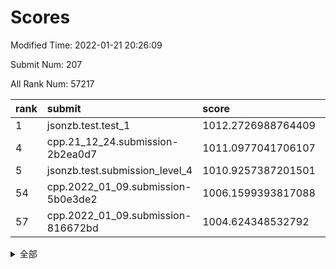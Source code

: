 # Scores

Modified Time: 2022-01-21 20:26:09

Submit Num: 207

All Rank Num: 57217

| rank |               submit               |       score        |       sigma        | pk_num |
| :--- | :--------------------------------- | :----------------- | :----------------- | :----- |
| 1    | jsonzb.test.test_1                 | 1012.2726988764409 | 0.7934887799501148 | 1106   |
| 4    | cpp.21_12_24.submission-2b2ea0d7   | 1011.0977041706107 | 0.7863086393861352 | 1101   |
| 5    | jsonzb.test.submission_level_4     | 1010.9257387201501 | 0.7750656456188355 | 1108   |
| 54   | cpp.2022_01_09.submission-5b0e3de2 | 1006.1599393817088 | 0.729246871168338  | 1108   |
| 57   | cpp.2022_01_09.submission-816672bd | 1004.624348532792  | 0.7105254642357798 | 1105   |


<details>
<summary>全部</summary>

| rank |                 submit                 |       score        |       sigma        | pk_num |
| :--- | :------------------------------------- | :----------------- | :----------------- | :----- |
| 1    | jsonzb.test.test_1                     | 1012.2726988764409 | 0.7934887799501148 | 1106   |
| 2    | gobigger.level_3.submission_level_3_0  | 1011.398986157295  | 0.7803222406228029 | 1104   |
| 3    | gobigger.level_3.submission_level_3_27 | 1011.3631966259304 | 0.7773183403281583 | 1102   |
| 4    | cpp.21_12_24.submission-2b2ea0d7       | 1011.0977041706107 | 0.7863086393861352 | 1101   |
| 5    | jsonzb.test.submission_level_4         | 1010.9257387201501 | 0.7750656456188355 | 1108   |
| 6    | gobigger.level_3.submission_level_3_9  | 1010.8219802321912 | 0.7671941676284108 | 1107   |
| 7    | gobigger.level_3.submission_level_3_41 | 1010.6620535931212 | 0.7493598602446647 | 1107   |
| 8    | gobigger.level_3.submission_level_3_13 | 1010.5814603015302 | 0.7579383914386312 | 1109   |
| 9    | gobigger.level_3.submission_level_3_35 | 1010.5699909597868 | 0.7857208947742226 | 1106   |
| 10   | gobigger.level_3.submission_level_3_44 | 1010.5580995786863 | 0.7545410920206986 | 1099   |
| 11   | gobigger.level_3.submission_level_3_11 | 1010.556270970039  | 0.754619267175956  | 1100   |
| 12   | gobigger.level_3.submission_level_3_19 | 1010.5326347772311 | 0.7602506551111741 | 1103   |
| 13   | gobigger.level_3.submission_level_3_18 | 1010.4701408752278 | 0.7692873095810542 | 1104   |
| 14   | gobigger.level_3.submission_level_3_2  | 1010.4396244663722 | 0.7670994221697376 | 1103   |
| 15   | gobigger.level_3.submission_level_3_12 | 1010.4306018955621 | 0.7562756995415812 | 1107   |
| 16   | gobigger.level_3.submission_level_3_30 | 1010.3677909133928 | 0.7551561687059869 | 1105   |
| 17   | gobigger.level_3.submission_level_3_26 | 1010.2932380004519 | 0.7673822806260988 | 1107   |
| 18   | gobigger.level_3.submission_level_3_42 | 1010.2468831114895 | 0.7544436995345227 | 1107   |
| 19   | gobigger.level_3.submission_level_3_1  | 1010.1680021984607 | 0.7627203338122663 | 1105   |
| 20   | gobigger.level_3.submission_level_3_38 | 1010.1493455577198 | 0.746780590335346  | 1107   |
| 21   | gobigger.level_3.submission_level_3_39 | 1010.1307087398083 | 0.756216014973713  | 1115   |
| 22   | gobigger.level_3.submission_level_3_15 | 1010.1164570465963 | 0.7660846154558774 | 1116   |
| 23   | gobigger.level_3.submission_level_3_40 | 1009.9298124436604 | 0.7588524009566036 | 1106   |
| 24   | gobigger.level_3.submission_level_3_46 | 1009.9040212625241 | 0.7405256585278746 | 1107   |
| 25   | gobigger.level_3.submission_level_3_47 | 1009.8976933964249 | 0.7889250191774444 | 1107   |
| 26   | gobigger.level_3.submission_level_3_4  | 1009.8956052016126 | 0.780379603266099  | 1106   |
| 27   | gobigger.level_3.submission_level_3_3  | 1009.8946912056705 | 0.7516780300920566 | 1107   |
| 28   | gobigger.level_3.submission_level_3_17 | 1009.8862653816102 | 0.7597619832818455 | 1104   |
| 29   | gobigger.level_3.submission_level_3_25 | 1009.832757693512  | 0.788686721001076  | 1108   |
| 30   | gobigger.level_3.submission_level_3_14 | 1009.8188750994019 | 0.7390164025314881 | 1106   |
| 31   | gobigger.level_3.submission_level_3_45 | 1009.7908722076236 | 0.7646705535024881 | 1105   |
| 32   | gobigger.level_3.submission_level_3_34 | 1009.727438940979  | 0.7690718079673847 | 1104   |
| 33   | gobigger.level_3.submission_level_3_7  | 1009.6675101813674 | 0.7613895238574714 | 1106   |
| 34   | gobigger.level_3.submission_level_3_10 | 1009.6592919749754 | 0.7502317890130209 | 1106   |
| 35   | gobigger.level_3.submission_level_3_48 | 1009.649498137465  | 0.7714469689834995 | 1106   |
| 36   | gobigger.level_3.submission_level_3_23 | 1009.601401675845  | 0.7551234362274966 | 1103   |
| 37   | gobigger.level_3.submission_level_3_8  | 1009.5729968892393 | 0.7524521092825275 | 1107   |
| 38   | gobigger.level_3.submission_level_3_28 | 1009.4491102874753 | 0.7228159532183253 | 1103   |
| 39   | gobigger.level_3.submission_level_3_31 | 1009.3663945294502 | 0.7615209563675044 | 1103   |
| 40   | gobigger.level_3.submission_level_3_5  | 1009.3380826459183 | 0.7548428811184028 | 1105   |
| 41   | gobigger.level_3.submission_level_3_37 | 1009.2898309231639 | 0.7756398194112996 | 1105   |
| 42   | gobigger.level_3.submission_level_3_16 | 1009.214861573795  | 0.7515220700133072 | 1108   |
| 43   | gobigger.level_3.submission_level_3_6  | 1009.1299818250752 | 0.7569497539939515 | 1106   |
| 44   | gobigger.level_3.submission_level_3_20 | 1009.0813829315193 | 0.739616843407478  | 1109   |
| 45   | gobigger.level_3.submission_level_3_49 | 1009.0118027308988 | 0.7500383819539822 | 1106   |
| 46   | gobigger.level_3.submission_level_3_43 | 1008.9566257575236 | 0.7443544670921226 | 1106   |
| 47   | gobigger.level_3.submission_level_3_21 | 1008.8930635950461 | 0.745174282828592  | 1104   |
| 48   | gobigger.level_3.submission_level_3_29 | 1008.8905023410564 | 0.7415684781945647 | 1104   |
| 49   | gobigger.level_3.submission_level_3_22 | 1008.813631281877  | 0.75900286475239   | 1111   |
| 50   | gobigger.level_3.submission_level_3_33 | 1008.7526761219934 | 0.7260514118103141 | 1107   |
| 51   | gobigger.level_3.submission_level_3_32 | 1008.7257849745093 | 0.7354801428288261 | 1104   |
| 52   | gobigger.level_3.submission_level_3_24 | 1008.6465312065885 | 0.7530395773747753 | 1105   |
| 53   | gobigger.level_3.submission_level_3_36 | 1006.9835439008826 | 0.754526129741233  | 1106   |
| 54   | cpp.2022_01_09.submission-5b0e3de2     | 1006.1599393817088 | 0.729246871168338  | 1108   |
| 55   | gobigger.level_1.submission_level_1_47 | 1004.7757184461744 | 0.7349407234014661 | 1106   |
| 56   | gobigger.level_1.submission_level_1_34 | 1004.757338183928  | 0.702780767608958  | 1103   |
| 57   | cpp.2022_01_09.submission-816672bd     | 1004.624348532792  | 0.7105254642357798 | 1105   |
| 58   | gobigger.level_1.submission_level_1_17 | 1004.4919657148743 | 0.7084524163850591 | 1107   |
| 59   | gobigger.level_1.submission_level_1_20 | 1004.4171329731031 | 0.7145228278938123 | 1102   |
| 60   | gobigger.level_1.submission_level_1_7  | 1004.3610648587218 | 0.714109473393387  | 1109   |
| 61   | gobigger.level_1.submission_level_1_9  | 1004.3152673332904 | 0.7134456094672672 | 1110   |
| 62   | gobigger.level_1.submission_level_1_27 | 1004.2013232750326 | 0.7153536159839028 | 1111   |
| 63   | gobigger.level_1.submission_level_1_41 | 1004.1567107502384 | 0.7143668204840824 | 1105   |
| 64   | gobigger.level_1.submission_level_1_3  | 1004.0081612588765 | 0.7111109425178287 | 1104   |
| 65   | gobigger.level_1.submission_level_1_28 | 1003.974982980581  | 0.7075020652673367 | 1101   |
| 66   | gobigger.level_1.submission_level_1_37 | 1003.9074229550919 | 0.7269106919605312 | 1111   |
| 67   | gobigger.level_1.submission_level_1_11 | 1003.9033905981225 | 0.7149780667214415 | 1098   |
| 68   | gobigger.level_1.submission_level_1_48 | 1003.8744222385075 | 0.722990033189209  | 1100   |
| 69   | gobigger.level_1.submission_level_1_26 | 1003.866748217108  | 0.7217780240689137 | 1107   |
| 70   | gobigger.level_1.submission_level_1_12 | 1003.7815307061264 | 0.7124217926163865 | 1108   |
| 71   | gobigger.level_1.submission_level_1_43 | 1003.7385229604688 | 0.7097481662221695 | 1106   |
| 72   | gobigger.level_1.submission_level_1_32 | 1003.5584498346992 | 0.7081164664773163 | 1105   |
| 73   | gobigger.level_1.submission_level_1_29 | 1003.4292442131228 | 0.7186084056551743 | 1108   |
| 74   | gobigger.level_1.submission_level_1_13 | 1003.4265171578079 | 0.7270972625406052 | 1105   |
| 75   | gobigger.level_1.submission_level_1_24 | 1003.4176899463152 | 0.7185592478559394 | 1100   |
| 76   | gobigger.level_1.submission_level_1_30 | 1003.3584621925015 | 0.721317822986935  | 1110   |
| 77   | gobigger.level_1.submission_level_1_46 | 1003.3373416398025 | 0.7030787125666791 | 1107   |
| 78   | gobigger.level_1.submission_level_1_33 | 1003.2439632618737 | 0.7110372037980521 | 1104   |
| 79   | gobigger.level_1.submission_level_1_8  | 1003.2018229132082 | 0.7189838281828026 | 1102   |
| 80   | gobigger.level_1.submission_level_1_25 | 1003.1910776006395 | 0.7146547188373913 | 1107   |
| 81   | gobigger.level_1.submission_level_1_31 | 1003.1898474759939 | 0.7197114914928223 | 1117   |
| 82   | gobigger.level_1.submission_level_1_15 | 1003.1348145711805 | 0.7203630032575583 | 1105   |
| 83   | gobigger.level_1.submission_level_1_5  | 1003.1320909355057 | 0.7168425411075178 | 1105   |
| 84   | gobigger.level_1.submission_level_1_2  | 1003.0221319041998 | 0.7129541435428958 | 1106   |
| 85   | gobigger.level_1.submission_level_1_49 | 1003.0094333318609 | 0.7121657166282077 | 1102   |
| 86   | gobigger.level_1.submission_level_1_45 | 1003.0084513539113 | 0.7287112313924314 | 1109   |
| 87   | gobigger.level_1.submission_level_1_42 | 1002.9465938111263 | 0.7116966823465767 | 1105   |
| 88   | gobigger.level_1.submission_level_1_35 | 1002.9220150851261 | 0.7249403365736681 | 1109   |
| 89   | gobigger.level_1.submission_level_1_23 | 1002.8446169146382 | 0.7115775307324242 | 1104   |
| 90   | gobigger.level_1.submission_level_1_40 | 1002.8377314278687 | 0.7128593578641896 | 1111   |
| 91   | gobigger.level_1.submission_level_1_6  | 1002.8280617861138 | 0.7207261908912193 | 1103   |
| 92   | gobigger.level_1.submission_level_1_44 | 1002.8089188302002 | 0.7071161914907876 | 1102   |
| 93   | gobigger.level_1.submission_level_1_22 | 1002.6090779648398 | 0.7186579434177918 | 1108   |
| 94   | gobigger.level_1.submission_level_1_4  | 1002.5080368110633 | 0.7222823031118932 | 1107   |
| 95   | gobigger.level_1.submission_level_1_39 | 1002.3865081339557 | 0.7269382929495337 | 1104   |
| 96   | gobigger.level_1.submission_level_1_0  | 1002.359296717714  | 0.7136139282034487 | 1104   |
| 97   | gobigger.level_1.submission_level_1_1  | 1002.3079923576556 | 0.7040729304199083 | 1109   |
| 98   | gobigger.level_1.submission_level_1_36 | 1002.1873869436974 | 0.7079743458603637 | 1105   |
| 99   | gobigger.level_1.submission_level_1_21 | 1002.18012292328   | 0.7210657328896721 | 1106   |
| 100  | gobigger.level_1.submission_level_1_18 | 1002.1608252153497 | 0.7139289152388997 | 1101   |
| 101  | gobigger.level_1.submission_level_1_38 | 1002.096431755095  | 0.7284819408383512 | 1105   |
| 102  | gobigger.level_1.submission_level_1_14 | 1001.921657998682  | 0.7192829107784247 | 1107   |
| 103  | gobigger.level_1.submission_level_1_19 | 1001.9026101160468 | 0.709546327044661  | 1105   |
| 104  | gobigger.level_1.submission_level_1_10 | 1001.894297697041  | 0.7154568909004062 | 1102   |
| 105  | gobigger.level_1.submission_level_1_16 | 1001.5906284796001 | 0.7112112573372897 | 1106   |
| 106  | gobigger.random.submission_random_8    | 997.523136873836   | 0.7031826115551494 | 1108   |
| 107  | gobigger.random.submission_random_21   | 997.4699201906113  | 0.7066582505733476 | 1108   |
| 108  | gobigger.random.submission_random_24   | 997.3962493564171  | 0.7078831579379787 | 1107   |
| 109  | gobigger.random.submission_random_31   | 997.1772559837136  | 0.6990569092977394 | 1107   |
| 110  | gobigger.random.submission_random_48   | 996.9644677602769  | 0.7198885152616674 | 1102   |
| 111  | gobigger.random.submission_random_20   | 996.857163876519   | 0.711434482684152  | 1106   |
| 112  | gobigger.random.submission_random_15   | 996.72153123591    | 0.703853580534024  | 1110   |
| 113  | gobigger.random.submission_random_38   | 996.718564763014   | 0.7036496537213257 | 1099   |
| 114  | gobigger.random.submission_random_9    | 996.703114859038   | 0.7031863352675597 | 1108   |
| 115  | gobigger.random.submission_random_32   | 996.6882695698204  | 0.6988375473533942 | 1103   |
| 116  | gobigger.random.submission_random_2    | 996.5927088118623  | 0.7076676537600743 | 1107   |
| 117  | gobigger.random.submission_random_25   | 996.5469212350079  | 0.7027303293375531 | 1114   |
| 118  | gobigger.random.submission_random_14   | 996.5186933541181  | 0.7212985259300846 | 1108   |
| 119  | gobigger.random.submission_random_39   | 996.4927512903632  | 0.7067627425420707 | 1102   |
| 120  | gobigger.random.submission_random_29   | 996.4292653165024  | 0.7112939189639714 | 1104   |
| 121  | gobigger.random.submission_random_22   | 996.373578422894   | 0.7041581650102964 | 1105   |
| 122  | gobigger.random.submission_random_17   | 996.3442235468918  | 0.7101280285398318 | 1102   |
| 123  | gobigger.random.submission_random_45   | 996.3434366535721  | 0.7186061423020194 | 1104   |
| 124  | gobigger.random.submission_random_23   | 996.3149380850227  | 0.7008452798343041 | 1111   |
| 125  | gobigger.random.submission_random_41   | 996.3006655015377  | 0.7132971050930134 | 1100   |
| 126  | gobigger.random.submission_random_27   | 996.1432099743162  | 0.7117029098781278 | 1104   |
| 127  | gobigger.random.submission_random_44   | 996.0663392517254  | 0.7297212387878937 | 1107   |
| 128  | gobigger.random.submission_random_3    | 996.062005258982   | 0.6954853605093817 | 1106   |
| 129  | gobigger.random.submission_random_40   | 996.037285556252   | 0.7089134875702592 | 1105   |
| 130  | gobigger.random.submission_random_1    | 995.9760886710142  | 0.7144479413407311 | 1108   |
| 131  | gobigger.random.submission_random_11   | 995.9333487077791  | 0.7049081120473065 | 1107   |
| 132  | gobigger.random.submission_random_26   | 995.8944812111748  | 0.7147834986316671 | 1107   |
| 133  | gobigger.random.submission_random_19   | 995.8642867557562  | 0.713877753942202  | 1105   |
| 134  | gobigger.random.submission_random_42   | 995.8628590274013  | 0.7123791776523538 | 1100   |
| 135  | gobigger.random.submission_random_7    | 995.8123870787193  | 0.7205835298955914 | 1102   |
| 136  | gobigger.random.submission_random_18   | 995.7580441955841  | 0.7010730729287061 | 1108   |
| 137  | gobigger.random.submission_random_12   | 995.7512590854667  | 0.700632124288651  | 1103   |
| 138  | gobigger.random.submission_random_43   | 995.715551144377   | 0.7063439882350704 | 1101   |
| 139  | gobigger.random.submission_random_35   | 995.6296198640795  | 0.727081419259914  | 1107   |
| 140  | gobigger.random.submission_random_46   | 995.6169241288712  | 0.7079225209471908 | 1105   |
| 141  | gobigger.random.submission_random_49   | 995.5919944445508  | 0.7141730785881658 | 1103   |
| 142  | gobigger.random.submission_random_10   | 995.371828924516   | 0.71715709219463   | 1106   |
| 143  | gobigger.random.submission_random_33   | 995.321853805584   | 0.7158816699438663 | 1111   |
| 144  | gobigger.random.submission_random_6    | 995.2430176003656  | 0.714019111289053  | 1103   |
| 145  | gobigger.random.submission_random_16   | 995.1959945875981  | 0.7117218535698893 | 1101   |
| 146  | gobigger.random.submission_random_30   | 995.140643718138   | 0.7130317042004614 | 1101   |
| 147  | gobigger.random.submission_random_0    | 995.0967702182977  | 0.7323137556801053 | 1104   |
| 148  | gobigger.random.submission_random_13   | 995.0124207289299  | 0.726484747387111  | 1102   |
| 149  | gobigger.random.submission_random_37   | 994.9179258675925  | 0.6927018025425988 | 1106   |
| 150  | gobigger.random.submission_random_5    | 994.8714329992259  | 0.7238463578244106 | 1103   |
| 151  | gobigger.random.submission_random_36   | 994.7859628937161  | 0.7108107014509295 | 1108   |
| 152  | gobigger.random.submission_random_47   | 994.7824115462032  | 0.7125710625038294 | 1103   |
| 153  | gobigger.random.submission_random_4    | 994.7733171235004  | 0.7129455624335683 | 1107   |
| 154  | gobigger.random.submission_random_28   | 994.5472796515922  | 0.725608953830357  | 1105   |
| 155  | gobigger.level_2.submission_level_2_5  | 994.403387994034   | 0.7280783592242689 | 1107   |
| 156  | gobigger.level_2.submission_level_2_12 | 994.3539652921706  | 0.7244590196281605 | 1104   |
| 157  | gobigger.random.submission_random_34   | 994.0299117638712  | 0.7297838605929285 | 1109   |
| 158  | gobigger.level_2.submission_level_2_4  | 993.9344760531774  | 0.7324034230669799 | 1106   |
| 159  | gobigger.level_2.submission_level_2_10 | 993.2583423912081  | 0.7351628903671077 | 1106   |
| 160  | gobigger.level_2.submission_level_2_35 | 993.1709476377057  | 0.729928598319457  | 1102   |
| 161  | gobigger.level_2.submission_level_2_0  | 992.9239623235724  | 0.7437579209732583 | 1108   |
| 162  | gobigger.level_2.submission_level_2_34 | 992.8840442980174  | 0.7304417574914709 | 1106   |
| 163  | gobigger.level_2.submission_level_2_21 | 992.8787533875259  | 0.7214149677641019 | 1104   |
| 164  | gobigger.level_2.submission_level_2_15 | 992.7646148035554  | 0.7450270439409228 | 1105   |
| 165  | gobigger.level_2.submission_level_2_6  | 992.6476493607745  | 0.7392402434572262 | 1109   |
| 166  | gobigger.level_2.submission_level_2_20 | 992.6265703734636  | 0.7562105100417911 | 1110   |
| 167  | gobigger.level_2.submission_level_2_22 | 992.6192619066701  | 0.733303650279879  | 1108   |
| 168  | gobigger.level_2.submission_level_2_40 | 992.5732293036431  | 0.7284756636856866 | 1108   |
| 169  | gobigger.level_2.submission_level_2_38 | 992.5689411695138  | 0.7353584601737637 | 1107   |
| 170  | gobigger.level_2.submission_level_2_3  | 992.5662769247791  | 0.7395651183953431 | 1106   |
| 171  | gobigger.level_2.submission_level_2_44 | 992.4849648531108  | 0.7514219735645793 | 1106   |
| 172  | gobigger.level_2.submission_level_2_24 | 992.4804373576941  | 0.7463681976162556 | 1099   |
| 173  | gobigger.level_2.submission_level_2_49 | 992.422092702627   | 0.7582321732232385 | 1109   |
| 174  | gobigger.level_2.submission_level_2_7  | 992.3733087924231  | 0.7385769086970615 | 1103   |
| 175  | gobigger.level_2.submission_level_2_9  | 992.3655437730557  | 0.7506624520912891 | 1105   |
| 176  | gobigger.level_2.submission_level_2_33 | 992.3405351549434  | 0.7303733231315773 | 1108   |
| 177  | gobigger.level_2.submission_level_2_8  | 992.280185822988   | 0.7556494418185518 | 1106   |
| 178  | gobigger.level_2.submission_level_2_42 | 992.2675607043872  | 0.7430762858994836 | 1104   |
| 179  | gobigger.level_2.submission_level_2_32 | 992.1941036457287  | 0.7312625711565611 | 1104   |
| 180  | gobigger.level_2.submission_level_2_36 | 992.1623249800532  | 0.756583453272401  | 1104   |
| 181  | gobigger.level_2.submission_level_2_41 | 992.0934872095754  | 0.7493166467145695 | 1098   |
| 182  | gobigger.level_2.submission_level_2_45 | 992.0880193537148  | 0.7560259390307092 | 1108   |
| 183  | gobigger.level_2.submission_level_2_1  | 992.05433672365    | 0.7578107387466364 | 1107   |
| 184  | gobigger.level_2.submission_level_2_29 | 992.018715467523   | 0.7418199343861502 | 1109   |
| 185  | gobigger.level_2.submission_level_2_11 | 991.9030651774658  | 0.7475026745487661 | 1110   |
| 186  | gobigger.level_2.submission_level_2_23 | 991.8821997286138  | 0.753267756583279  | 1105   |
| 187  | gobigger.level_2.submission_level_2_46 | 991.7674081371412  | 0.7642786938434833 | 1103   |
| 188  | gobigger.level_2.submission_level_2_31 | 991.718637340956   | 0.7629454976409901 | 1097   |
| 189  | gobigger.level_2.submission_level_2_39 | 991.7157726718145  | 0.7426437653868804 | 1109   |
| 190  | gobigger.level_2.submission_level_2_17 | 991.7154826544079  | 0.7475500630967193 | 1110   |
| 191  | gobigger.level_2.submission_level_2_47 | 991.5763631219039  | 0.7434097640054943 | 1108   |
| 192  | gobigger.level_2.submission_level_2_26 | 991.4137977867804  | 0.7630233206085377 | 1109   |
| 193  | gobigger.level_2.submission_level_2_37 | 991.3914039393082  | 0.765990047512351  | 1106   |
| 194  | gobigger.level_2.submission_level_2_16 | 991.3661358261481  | 0.7405605539939915 | 1100   |
| 195  | gobigger.level_2.submission_level_2_14 | 991.3352784363361  | 0.7476841338002247 | 1104   |
| 196  | gobigger.level_2.submission_level_2_43 | 991.3009107521294  | 0.7440326978378197 | 1107   |
| 197  | gobigger.level_2.submission_level_2_25 | 991.225933394147   | 0.7261945274446778 | 1106   |
| 198  | gobigger.level_2.submission_level_2_13 | 991.2083024183403  | 0.7852355995625929 | 1107   |
| 199  | gobigger.level_2.submission_level_2_2  | 991.1637590593133  | 0.7724687479611504 | 1108   |
| 200  | gobigger.level_2.submission_level_2_18 | 991.1456354047151  | 0.7528089230541084 | 1107   |
| 201  | gobigger.level_2.submission_level_2_27 | 991.0405226714822  | 0.7496570778103454 | 1108   |
| 202  | gobigger.level_2.submission_level_2_48 | 990.9807882671038  | 0.7555676831626944 | 1103   |
| 203  | gobigger.level_2.submission_level_2_28 | 990.795064572445   | 0.7582735924787959 | 1105   |
| 204  | gobigger.level_2.submission_level_2_30 | 990.6391500454528  | 0.7555362950854514 | 1105   |
| 205  | gobigger.level_2.submission_level_2_19 | 990.5832325938992  | 0.7606020584327511 | 1103   |
| 206  | gobigger.none.submission_none_0        | 977.4494577612908  | 1.334008166325099  | 1115   |
| 207  | gobigger.none.submission_none_1        | 976.2484614390016  | 1.406611118036003  | 1104   |

</details>